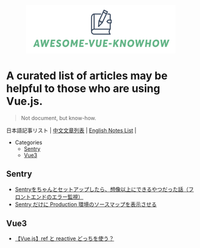 <p align="center">
<img src="awesome-vue-knowhow.png"  width="400"/ />
</p>

# A curated list of articles may be helpful to those who are using Vue.js.

> Not document, but know-how.

日本語記事リスト | [中文文章列表](./README.cn.md) | [English Notes List](./README.md) |

- Categories
  - [Sentry](#Sentry)
  - [Vue3](#vue3)

## Sentry
- [Sentryをちゃんとセットアップしたら、想像以上にできるやつだった話（フロントエンドのエラー監視）](https://tech.smartshopping.co.jp/Sentry)
- [Sentry だけに Production 環境のソースマップを表示させる](https://www.dkrk-blog.net/javascript/sentry-sourcemap)

## Vue3
- [【Vue.js】ref と reactive どっちを使う？](https://zenn.dev/azukiazusa/articles/ref-vs-article)
